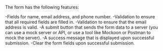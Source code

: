 The form has the following features:

-Fields for name, email address, and phone number.
-Validation to ensure that all required fields are filled in.
-Validation to ensure that the email address is valid.
-A submit button that sends the form data to a server (you can use a mock server or API, or use a tool like Mockoon or Postman to mock the server).
-A success message that is displayed upon successful submission.
-Clear the form fields upon successful submission.
